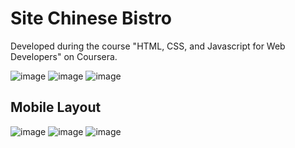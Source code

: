 # Site Chinese Bistro
 Developed during the course "HTML, CSS, and Javascript for Web Developers" on Coursera.

![image](https://user-images.githubusercontent.com/97967025/166299776-d6432c30-cb48-4779-855c-5ed1433455aa.png)
![image](https://user-images.githubusercontent.com/97967025/166299975-1eb47dd5-3af6-46f9-95ff-c43b7ff8fb38.png)
![image](https://user-images.githubusercontent.com/97967025/166299890-48c77cea-d5b0-466b-ae99-97a68ffa2921.png)

<h2>Mobile Layout</h2>

![image](https://user-images.githubusercontent.com/97967025/166300302-7c8208a1-cf36-4a37-b255-36397dcefb7f.png)
![image](https://user-images.githubusercontent.com/97967025/166300379-b1bd0a58-a76c-4af4-954a-ee31cb894dbb.png)
![image](https://user-images.githubusercontent.com/97967025/166300413-a515c91a-02a2-43af-ad7d-9932f14d6b68.png)
